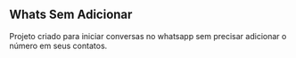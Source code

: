 ## Whats Sem Adicionar

Projeto criado para iniciar conversas no whatsapp sem precisar adicionar o número em seus contatos.
